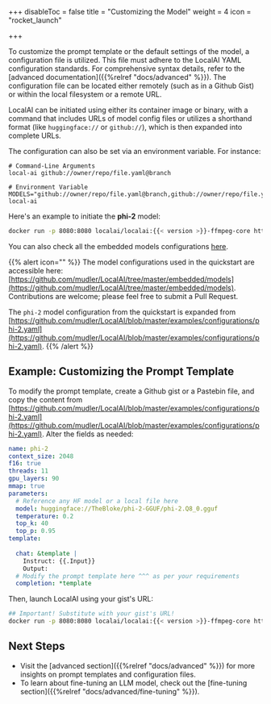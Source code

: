 +++
disableToc = false
title = "Customizing the Model"
weight = 4
icon = "rocket_launch"

+++

To customize the prompt template or the default settings of the model, a configuration file is utilized. This file must adhere to the LocalAI YAML configuration standards. For comprehensive syntax details, refer to the [advanced documentation]({{%relref "docs/advanced" %}}). The configuration file can be located either remotely (such as in a Github Gist) or within the local filesystem or a remote URL.

LocalAI can be initiated using either its container image or binary, with a command that includes URLs of model config files or utilizes a shorthand format (like `huggingface://` or `github://`), which is then expanded into complete URLs.

The configuration can also be set via an environment variable. For instance:

```
# Command-Line Arguments
local-ai github://owner/repo/file.yaml@branch

# Environment Variable
MODELS="github://owner/repo/file.yaml@branch,github://owner/repo/file.yaml@branch" local-ai
```

Here's an example to initiate the **phi-2** model:

```bash
docker run -p 8080:8080 localai/localai:{{< version >}}-ffmpeg-core https://gist.githubusercontent.com/mudler/ad601a0488b497b69ec549150d9edd18/raw/a8a8869ef1bb7e3830bf5c0bae29a0cce991ff8d/phi-2.yaml
```

You can also check all the embedded models configurations [here](https://github.com/mudler/LocalAI/tree/master/embedded/models).

{{% alert icon="" %}}
The model configurations used in the quickstart are accessible here: [https://github.com/mudler/LocalAI/tree/master/embedded/models](https://github.com/mudler/LocalAI/tree/master/embedded/models). Contributions are welcome; please feel free to submit a Pull Request.

The `phi-2` model configuration from the quickstart is expanded from [https://github.com/mudler/LocalAI/blob/master/examples/configurations/phi-2.yaml](https://github.com/mudler/LocalAI/blob/master/examples/configurations/phi-2.yaml).
{{% /alert %}}

## Example: Customizing the Prompt Template

To modify the prompt template, create a Github gist or a Pastebin file, and copy the content from [https://github.com/mudler/LocalAI/blob/master/examples/configurations/phi-2.yaml](https://github.com/mudler/LocalAI/blob/master/examples/configurations/phi-2.yaml). Alter the fields as needed:

```yaml
name: phi-2
context_size: 2048
f16: true
threads: 11
gpu_layers: 90
mmap: true
parameters:
  # Reference any HF model or a local file here
  model: huggingface://TheBloke/phi-2-GGUF/phi-2.Q8_0.gguf
  temperature: 0.2
  top_k: 40
  top_p: 0.95
template:
  
  chat: &template |
    Instruct: {{.Input}}
    Output:
  # Modify the prompt template here ^^^ as per your requirements
  completion: *template
```

Then, launch LocalAI using your gist's URL:

```bash
## Important! Substitute with your gist's URL!
docker run -p 8080:8080 localai/localai:{{< version >}}-ffmpeg-core https://gist.githubusercontent.com/xxxx/phi-2.yaml
```

## Next Steps

- Visit the [advanced section]({{%relref "docs/advanced" %}}) for more insights on prompt templates and configuration files.
- To learn about fine-tuning an LLM model, check out the [fine-tuning section]({{%relref "docs/advanced/fine-tuning" %}}).